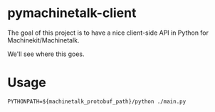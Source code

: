 # pymachinetalk-client

The goal of this project is to have a nice client-side API in Python for Machinekit/Machinetalk.

We'll see where this goes.

# Usage

```
PYTHONPATH=${machinetalk_protobuf_path}/python ./main.py
```